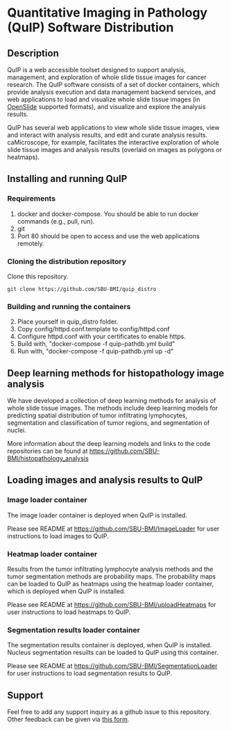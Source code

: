 # Quantitative Imaging in Pathology (QuIP) Software Distribution

## Description

QuIP is a web accessible toolset designed to support analysis, management, and exploration of whole slide tissue images for cancer research. 
The QuIP software consists of a set of docker containers, which provide analysis execution and data management backend services, and web 
applications to load and visualize whole slide tissue images (in [OpenSlide](http://openslide.org) supported formats), and visualize and 
explore the analysis results. 

QuIP has several web applications to view whole slide tissue images, view and interact with analysis results, and edit and curate analysis 
results. caMicroscope, for example, facilitates the interactive exploration of whole slide tissue images and analysis results (overlaid 
on images as polygons or heatmaps). 

## Installing and running QuIP

### Requirements

1. docker and docker-compose. You should be able to run docker commands (e.g., pull, run).
2. git
3. Port 80 should be open to access and use the web applications remotely. 
   
### Cloning the distribution repository

Clone this repository.

    git clone https://github.com/SBU-BMI/quip_distro
         
### Building and running the containers

2) Place yourself in quip\_distro folder.<br>
3) Copy config/httpd.conf.template to config/httpd.conf<br>
4) Configure httpd.conf with your certificates to enable https.<br>
5) Build with, "docker-compose -f quip-pathdb.yml build"<br>
6) Run with, "docker-compose -f quip-pathdb.yml up -d"

## Deep learning methods for histopathology image analysis

We have developed a collection of deep learning methods for analysis of whole slide tissue images. The 
methods include deep learning models for predicting spatial distribution of tumor infiltrating lymphocytes, 
segmentation and classification of tumor regions, and segmentation of nuclei. 

More information about the deep learning models and links to the code repositories 
can be found at https://github.com/SBU-BMI/histopathology_analysis 

## Loading images and analysis results to QuIP

### Image loader container

The image loader container is deployed when QuIP is installed. 

Please see README at https://github.com/SBU-BMI/ImageLoader for user instructions to 
load images to QuIP. 

### Heatmap loader container

Results from the tumor infiltrating lymphocyte analysis methods and the tumor segmentation methods 
are probability maps. The probability maps can be loaded to QuIP as heatmaps using the heatmap loader 
container, which is deployed when QuIP is installed. 

Please see README at https://github.com/SBU-BMI/uploadHeatmaps for user instructions to load heatmaps 
to QuIP. 

### Segmentation results loader container

The segmentation results container is deployed, when QuIP is installed. Nucleus segmentation resuilts can be 
loaded to QuIP using this container. 

Please see README at https://github.com/SBU-BMI/SegmentationLoader for user instructions to load segmentation 
results to QuIP. 


## Support
Feel free to add any support inquiry as a github issue to this repository. Other feedback can be given via [this form](https://docs.google.com/forms/d/e/1FAIpQLScL91LxrpAZjU88GBZP9gmcdgdf8__uNUwhws2lzU6Lr4qNwA/viewform).

